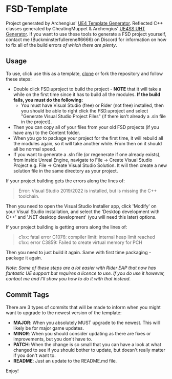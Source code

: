 # FSD-Template

Project generated by Archengius' [UE4 Template Generator](https://github.com/Archengius/UE4GameProjectGenerator). Reflected C++ classes generated by CheatingMuppet & Archengius' [UE4SS UHT Generator](https://github.com/UE4SS/UE4SS). If you want to use these tools to generate a FSD project yourself, contact me (Buckminsterfullerene#6666) on Discord for information on how to fix all of the build errors *of which there are plenty*.

## Usage
To use, click use this as a template, [clone](https://docs.github.com/en/desktop/contributing-and-collaborating-using-github-desktop/adding-and-cloning-repositories/cloning-and-forking-repositories-from-github-desktop) or fork the repository and follow these steps:
* Double click FSD.uproject to build the project - **NOTE** that it will take a while on the first time since it has to build all the modules. **If the build fails, you must do the following:**
    * You must have Visual Studio (free) or Rider (not free) installed, then you should be able to right click the FSD.uproject and select "Generate Visual Studio Project Files" (if there isn't already a .sln file in the project).
* Then you can copy all of your files from your old FSD projects (if you have any) to the Content folder. 
* When you go to package your project for the first time, it will rebuild all the modules again, so it will take another while. From then on it should all be normal speed.
* If you want to generate a .sln file (or regenerate if one already exists), from inside Unreal Engine, navigate to File -> Create Visual Studio Project e.g. File -> Create Visual Studio Solution. It will then create a new solution file in the same directory as your project.

If your project building gets the errors along the lines of:
> Error: Visual Studio 2019/2022 is installed, but is missing the C++ toolchain.<br>

Then you need to open the Visual Studio Installer app, click 'Modify' on your Visual Studio installation, and select the 'Desktop development with C++' and '.NET desktop development' (you will need this later) options.

If your project building is getting errors along the lines of:
> c1xx: fatal error C1076: compiler limit: internal heap limit reached<br>
> c1xx: error C3859: Failed to create virtual memory for PCH

Then you need to just build it again. Same with first time packaging - package it again.

*Note: Some of these steps are a lot easier with Rider EAP that now has fantastic UE support but requires a licence to use. If you do use it however, contact me and I'll show you how to do it with that instead.*

## Commit Tags
There are 3 types of commits that will be made to inform when you might want to upgrade to the newest version of the template:
* **MAJOR**: When you absolutely MUST upgrade to the newest. This will likely be for major game updates.
* **MINOR**: When you should consider updating as there are fixes or improvements, but you don't have to.
* **PATCH**: When the change is so small that you can have a look at what changed to see if you should bother to update, but doesn't really matter if you don't want to.
* **README**: Just an update to the README.md file.

Enjoy!
